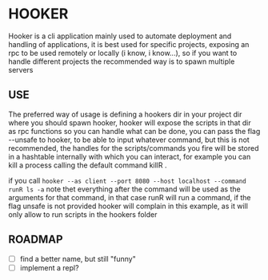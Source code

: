 # HOOKER

   Hooker is a cli application mainly used to automate deployment
   and handling of applications, it is best used
   for specific projects, exposing an rpc to be used remotely or
   locally (i know, i know...), so if you want to handle different
   projects the recommended way is to spawn multiple servers


## USE

  The preferred way of usage is defining a hookers dir in your
  project dir where you should spawn hooker, hooker will expose
  the scripts in that dir as rpc functions so you can handle what
  can be done, you can pass the flag --unsafe to hooker, to be
  able to input whatever command, but this is not recommended,
  the handles for the scripts/commands you fire will be stored
  in a hashtable internally with which you can interact, for
  example you can kill a process calling the default command
  killR <pid>.

  if you call
  `hooker --as client --port 8080 --host localhost --command runR ls -a`
  note thet everything after the command will be used as the arguments for that
  command, in that case runR will run a command, if the flag unsafe is not
  provided hooker will complain in this example, as it will only allow
  to run scripts in the hookers folder

## ROADMAP

- [ ] find a better name, but still "funny"
- [ ] implement a repl?
